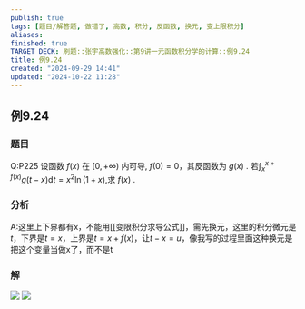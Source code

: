 ```yaml
---
publish: true
tags: [题目/解答题, 做错了, 高数, 积分, 反函数, 换元, 变上限积分]
aliases: 
finished: true
TARGET DECK: 刷题::张宇高数强化::第9讲一元函数积分学的计算::例9.24
title: 例9.24
created: "2024-09-29 14:41"
updated: "2024-10-22 11:28"
---
```

## 例9.24
### 题目
Q:P225 设函数 $f( x)$ 在 $\lbrack 0, + \infty )$ 内可导, $f( 0) = 0$，其反函数为 $g( x)$ . 
若${\int }_{x}^{x + f( x) }g( {t - x}) \mathrm{d}t = {x}^{2}\ln ( {1 + x})$,求 $f( x)$ .
### 分析
A:这里上下界都有x，不能用[[变限积分求导公式]]，需先换元，这里的积分微元是$t$，下界是$t=x$，上界是$t=x+f(x)$，让$t-x=u$，像我写的过程里面这种换元是把这个变量当做x了，而不是t
### 解
![](https://img.hwenyi.tech/202410221333726.webp)
![](https://img.hwenyi.tech/202410221333585.webp)

